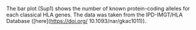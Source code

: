 The bar plot (Sup1) shows the number of known protein-coding alleles for each classical HLA genes. 
The data was taken from the IPD-IMGT/HLA Database ([here](https://doi.org/ 10.1093/nar/gkac1011)).
